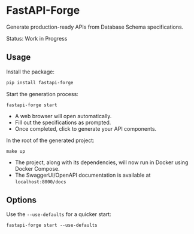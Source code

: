 # FastAPI-Forge
Generate production-ready APIs from Database Schema specifications.

Status: Work in Progress

## Usage
Install the package:

```bash
pip install fastapi-forge
```

Start the generation process:

```
fastapi-forge start
```

* A web browser will open automatically.
* Fill out the specifications as prompted.
* Once completed, click to generate your API components.

In the root of the generated project:

```
make up
```

* The project, along with its dependencies, will now run in Docker using Docker Compose.
* The SwaggerUI/OpenAPI documentation is available at `localhost:8000/docs`

## Options
Use the `--use-defaults` for a quicker start:

```
fastapi-forge start --use-defaults
```
